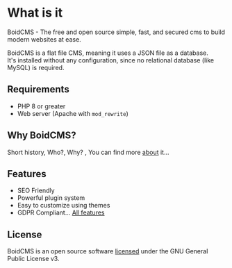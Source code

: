 # What is it
BoidCMS - The free and open source simple, fast, and secured cms to build modern websites at ease.

BoidCMS is a flat file CMS, meaning it uses a JSON file as a database.     
It's installed without any configuration, since no relational database (like MySQL) is required.

## Requirements
 - PHP 8 or greater
 - Web server (Apache with `mod_rewrite`)


## Why BoidCMS?
Short history, Who?, Why? , You can find more [about](about) it...


## Features
- SEO Friendly
- Powerful plugin system
- Easy to customize using themes
- GDPR Compliant...
[All features](features)

<!--
## Support
 - [Community](https://github.com/BoidCMS/BoidCMS/discussions)
-->

## License
BoidCMS is an open source software [licensed](license) under the GNU General Public License v3.
